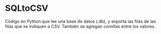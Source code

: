 # SQLtoCSV
Código en Python que lee una base de datos (.db), y exporta las filas de las filas que se indiquen a CSV. También se agregan comillas entre los valores.

